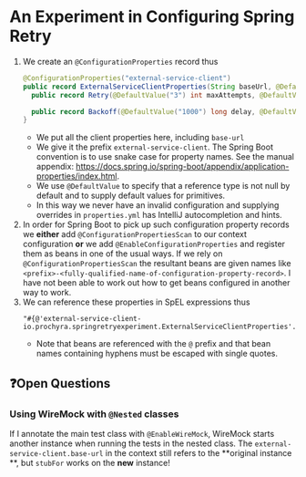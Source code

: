 # An Experiment in Configuring Spring Retry

1. We create an `@ConfigurationProperties` record thus
    ```java
    @ConfigurationProperties("external-service-client")
    public record ExternalServiceClientProperties(String baseUrl, @DefaultValue Retry retry) {
      public record Retry(@DefaultValue("3") int maxAttempts, @DefaultValue Backoff backoff) {}
    
      public record Backoff(@DefaultValue("1000") long delay, @DefaultValue("0.0") double multiplier) {}
    }
    ```
    - We put all the client properties here, including `base-url`
    - We give it the prefix `external-service-client`. The Spring Boot convention is to use snake case for property
      names. See the manual appendix: https://docs.spring.io/spring-boot/appendix/application-properties/index.html.
    - We use `@DefaultValue` to specify that a reference type is not null by default and to supply default values for
      primitives.
    - In this way we never have an invalid configuration and supplying overrides in `properties.yml` has IntelliJ
      autocompletion and hints.
2. In order for Spring Boot to pick up such configuration property records we **either** add
   `@ConfigurationPropertiesScan` to our context configuration **or** we add `@EnableConfigurationProperties` and
   register them as beans in one of the usual ways. If we rely on `@ConfigurationPropertiesScan` the resultant beans are
   given names like `<prefix>-<fully-qualified-name-of-configuration-property-record>`. I have not been able to work out
   how to get beans configured in another way to work.
3. We can reference these properties in SpEL expressions thus
    ```SpEL
    "#{@'external-service-client-io.prochyra.springretryexperiment.ExternalServiceClientProperties'.retry.backoff.multiplier}"
    ```
    - Note that beans are referenced with the `@` prefix and that bean names containing hyphens must be escaped with
      single quotes.

## ❓Open Questions

### Using WireMock with `@Nested` classes

If I annotate the main test class with `@EnableWireMock`, WireMock starts another instance when running the tests
in the nested class. The `external-service-client.base-url` in the context still refers to the **original instance
**, but `stubFor` works on the **new** instance!
